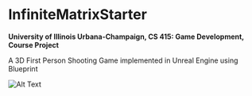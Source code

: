 # InfiniteMatrixStarter
**University of Illinois Urbana-Champaign, CS 415: Game Development, Course Project**



 A 3D First Person Shooting Game implemented in Unreal Engine using Blueprint



![Alt Text](https://github.com/zkcr0000/Game_Development_UE4_MP1/blob/main/Demo.gif?raw=true)
